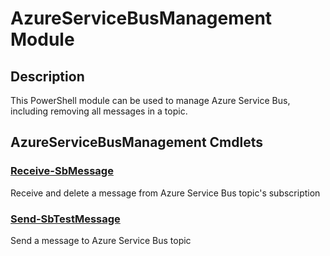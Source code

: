 ﻿---
Module Name: AzureServiceBusManagement
Module Guid: ecbf45eb-1785-473a-a491-c74186a732a6
Download Help Link: NA
Help Version: 0.0.3
Locale: en-US
---

# AzureServiceBusManagement Module
## Description
This PowerShell module can be used to manage Azure Service Bus, including removing all messages in a topic.

## AzureServiceBusManagement Cmdlets
### [Receive-SbMessage](Receive-SbMessage.md)
Receive and delete a message from Azure Service Bus topic's subscription

### [Send-SbTestMessage](Send-SbTestMessage.md)
Send a message to Azure Service Bus topic


